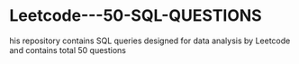 # Leetcode---50-SQL-QUESTIONS
his repository contains SQL queries designed for data analysis by Leetcode and contains total 50 questions 
